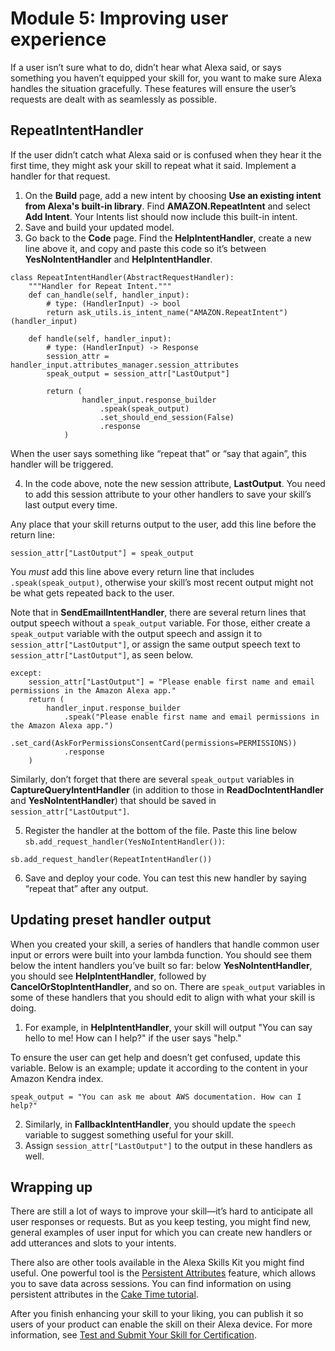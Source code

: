 # Module 5: Improving user experience

If a user isn’t sure what to do, didn’t hear what Alexa said, or says something you haven’t equipped your skill for, you want to make sure Alexa handles the situation gracefully. These features will ensure the user’s requests are dealt with as seamlessly as possible. 

## RepeatIntentHandler

If the user didn’t catch what Alexa said or is confused when they hear it the first time, they might ask your skill to repeat what it said. Implement a handler for that request. 

1. On the **Build** page, add a new intent by choosing **Use an existing intent from Alexa's built-in library**. Find **AMAZON.RepeatIntent** and select **Add Intent**. Your Intents list should now include this built-in intent. 
2. Save and build your updated model.
3. Go back to the **Code** page. Find the **HelpIntentHandler**, create a new line above it, and copy and paste this code so it’s between **YesNoIntentHandler** and **HelpIntentHandler**.
```
class RepeatIntentHandler(AbstractRequestHandler):
    """Handler for Repeat Intent."""
    def can_handle(self, handler_input):
        # type: (HandlerInput) -> bool
        return ask_utils.is_intent_name("AMAZON.RepeatIntent")(handler_input)

    def handle(self, handler_input):
        # type: (HandlerInput) -> Response
        session_attr = handler_input.attributes_manager.session_attributes
        speak_output = session_attr["LastOutput"]
        
        return (
                handler_input.response_builder
                    .speak(speak_output)
                    .set_should_end_session(False)
                    .response
            )
```

When the user says something like “repeat that” or “say that again”, this handler will be triggered. 

4. In the code above, note the new session attribute, **LastOutput**. You need to add this session attribute to your other handlers to save your skill’s last output every time. 

Any place that your skill returns output to the user, add this line before the return line:
```
session_attr["LastOutput"] = speak_output
```

You *must* add this line above every return line that includes `.speak(speak_output)`, otherwise your skill’s most recent output might not be what gets repeated back to the user. 

Note that in **SendEmailIntentHandler**, there are several return lines that output speech without a `speak_output` variable. For those, either create a `speak_output` variable with the output speech and assign it to `session_attr["LastOutput"]`, or assign the same output speech text to `session_attr["LastOutput"]`, as seen below.
```
except:
    session_attr["LastOutput"] = "Please enable first name and email permissions in the Amazon Alexa app."
    return (
        handler_input.response_builder
            .speak("Please enable first name and email permissions in the Amazon Alexa app.")
            .set_card(AskForPermissionsConsentCard(permissions=PERMISSIONS))
            .response
    )
```
Similarly, don’t forget that there are several `speak_output` variables in **CaptureQueryIntentHandler** (in addition to those in **ReadDocIntentHandler** and **YesNoIntentHandler**) that should be saved in `session_attr["LastOutput"]`.

5. Register the handler at the bottom of the file. Paste this line below `sb.add_request_handler(YesNoIntentHandler())`:
```
sb.add_request_handler(RepeatIntentHandler())
```

6. Save and deploy your code. You can test this new handler by saying “repeat that” after any output. 

## Updating preset handler output
When you created your skill, a series of handlers that handle common user input or errors were built into your lambda function. You should see them below the intent handlers you’ve built so far: below **YesNoIntentHandler**, you should see **HelpIntentHandler**, followed by **CancelOrStopIntentHandler**, and so on. There are `speak_output` variables in some of these handlers that you should edit to align with what your skill is doing.

1. For example, in **HelpIntentHandler**, your skill will output "You can say hello to me! How can I help?" if the user says "help." 

To ensure the user can get help and doesn’t get confused, update this variable. Below is an example; update it according to the content in your Amazon Kendra index.

```
speak_output = "You can ask me about AWS documentation. How can I help?"
```

2. Similarly, in **FallbackIntentHandler**, you should update the `speech` variable to suggest something useful for your skill.
3. Assign `session_attr["LastOutput"]` to the output in these handlers as well. 

## Wrapping up

There are still a lot of ways to improve your skill—it’s hard to anticipate all user responses or requests. But as you keep testing, you might find new, general examples of user input for which you can create new handlers or add utterances and slots to your intents. 

There also are other tools available in the Alexa Skills Kit you might find useful. One powerful tool is the [Persistent Attributes](https://developer.amazon.com/en-US/docs/alexa/alexa-skills-kit-sdk-for-python/manage-attributes.html#persistent-attributes) feature, which allows you to save data across sessions. You can find information on using persistent attributes in the [Cake Time tutorial](https://developer.amazon.com/en-US/alexa/alexa-skills-kit/get-deeper/tutorials-code-samples/build-an-engaging-alexa-skill). 

After you finish enhancing your skill to your liking, you can publish it so users of your product can enable the skill on their Alexa device. For more information, see [Test and Submit Your Skill for Certification](https://developer.amazon.com/en-US/docs/alexa/devconsole/test-and-submit-your-skill.html).


